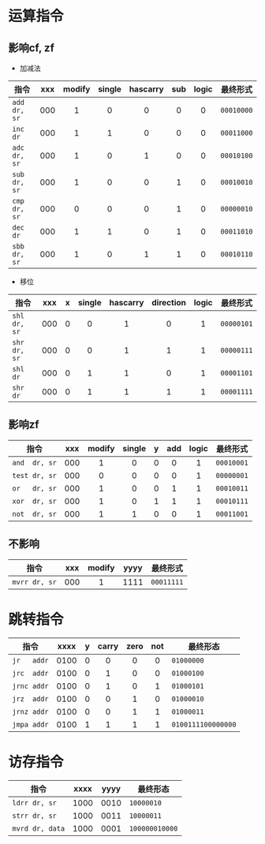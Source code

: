 
运算指令
========

影响cf, zf
----------

* 加减法

指令        |xxx|modify|single|hascarry|sub|logic|最终形式  |
------------|:-:|:----:|:----:|:------:|:-:|:---:|----------|
`add dr, sr`|000|1     |0     |0       |0  |0    |`00010000`|
`inc dr`    |000|1     |1     |0       |0  |0    |`00011000`|
`adc dr, sr`|000|1     |0     |1       |0  |0    |`00010100`|
`sub dr, sr`|000|1     |0     |0       |1  |0    |`00010010`|
`cmp dr, sr`|000|0     |0     |0       |1  |0    |`00000010`|
`dec dr`    |000|1     |1     |0       |1  |0    |`00011010`|
`sbb dr, sr`|000|1     |0     |1       |1  |0    |`00010110`|

* 移位

指令        |xxx|x|single|hascarry|direction|logic|最终形式  |
------------|:-:|-|:----:|:------:|:-------:|:---:|----------|
`shl dr, sr`|000|0|     0|     1  |     0   |    1|`00000101`|
`shr dr, sr`|000|0|     0|     1  |     1   |    1|`00000111`|
`shl dr`    |000|0|     1|     1  |     0   |    1|`00001101`|
`shr dr`    |000|0|     1|     1  |     1   |    1|`00001111`|

影响zf
------

指令         |xxx|modify|single|y|add|logic|最终形式  |
-------------|:-:|:----:|:----:|-|:-:|:---:|----------|
`and  dr, sr`|000|1     |     0|0|0  |  1  |`00010001`|
`test dr, sr`|000|0     |     0|0|0  |  1  |`00000001`|
`or   dr, sr`|000|1     |     0|0|1  |  1  |`00010011`|
`xor  dr, sr`|000|1     |     0|1|1  |  1  |`00010111`|
`not  dr, sr`|000|1     |     1|0|0  |  1  |`00011001`|

不影响
------

指令         |xxx|modify|yyyy|最终形式  |
-------------|:-:|:----:|:--:|----------|
`mvrr dr, sr`|000| 1    |1111|`00011111`|



跳转指令
========

指令       |xxxx|y|carry|zero|not|最终形态          |
-----------|:--:|-|:---:|:--:|:-:|------------------|
`jr   addr`|0100|0|0    |0   |0  |`01000000`        |
`jrc  addr`|0100|0|1    |0   |0  |`01000100`        |
`jrnc addr`|0100|0|1    |0   |1  |`01000101`        |
`jrz  addr`|0100|0|0    |1   |0  |`01000010`        |
`jrnz addr`|0100|0|0    |1   |1  |`01000011`        |
`jmpa addr`|0100|1|1    |1   |1  |`0100111100000000`|



访存指令
========

指令           |xxxx|yyyy|最终形态      |
---------------|:--:|:--:|--------------|
`ldrr dr, sr`  |1000|0010|`10000010`    |
`strr dr, sr`  |1000|0011|`10000011`    |
`mvrd dr, data`|1000|0001|`100000010000`|



